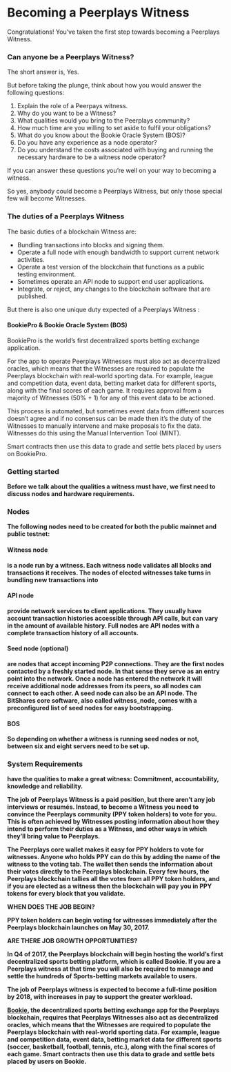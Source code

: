 # Becoming a Peerplays Witness

Congratulations! You’ve taken the first step towards becoming a Peerplays Witness.

### **Can anyone be a Peerplays Witness?**

The short answer is, Yes.

But before taking the plunge, think about how you would answer the following questions:

1. Explain the role of a Peerpays witness. 
2. Why do you want to be a Witness?
3. What qualities would you bring to the Peerplays community?
4. How much time are you willing to set aside to fulfil your obligations?
5. What do you know about the Bookie Oracle System \(BOS\)?
6. Do you have any experience as a node operator?
7. Do you understand the costs associated with buying and running the necessary hardware to be a witness node operator?

If you can answer these questions you’re well on your way to becoming a witness.

So yes, anybody could become a Peerplays Witness, but only those special few will become Witnesses.

### **The duties of a Peerplays Witness**

The basic duties of a blockchain Witness are:

* Bundling transactions into blocks and signing them.
* Operate a full node with enough bandwidth to support current network activities. 
* Operate a test version of the blockchain that functions as a public testing environment.
* Sometimes operate an API node to support end user applications.
* Integrate, or reject, any changes to the blockchain software that are published. 

But there is also one unique duty expected of a Peerplays Witness :

#### BookiePro & Bookie Oracle System \(BOS\)

BookiePro is the world’s first decentralized sports betting exchange application. 

For the app to operate Peerplays Witnesses must also act as decentralized oracles, which means that the Witnesses are required to populate the Peerplays blockchain with real-world sporting data. For example, league and competition data, event data, betting market data for different sports, along with the final scores of each game. It requires approval from a majority of Witnesses \(50% + 1\) for any of this event data to be actioned. 

This process is automated, but sometimes event data from different sources doesn’t agree and if no consensus can be made then it’s the duty of the Witnesses to manually intervene and make proposals to fix the data. Witnesses do this using the Manual Intervention Tool \(MINT\).

Smart contracts then use this data to grade and settle bets placed by users on BookiePro.

### **Getting started**

**Before we talk about the qualities a witness must have, we first need to discuss nodes and hardware requirements.**  


### **Nodes**

**The following nodes need to be created for both the public mainnet and public testnet:**  


#### **Witness node** 

**is a node run by a witness. Each witness node validates all blocks and transactions it receives. The nodes of elected witnesses take turns in bundling new transactions into** 

#### **API node** 

**provide network services to client applications. They usually have account transaction histories accessible through API calls, but can vary in the amount of available history. Full nodes are API nodes with a complete transaction history of all accounts.**

#### **Seed node \(optional\)**

 **are nodes that accept incoming P2P connections. They are the first nodes contacted by a freshly started node. In that sense they serve as an entry point into the network. Once a node has entered the network it will receive additional node addresses from its peers, so all nodes can connect to each other. A seed node can also be an API node. The BitShares core software, also called witness\_node, comes with a preconfigured list of seed nodes for easy bootstrapping.**

#### **BOS** 

**So depending on whether a witness is running seed nodes or not, between six and eight servers need to be set up.**

### **System Requirements**

**have the qualities to make a great witness: Commitment, accountability, knowledge and reliability.**  


**The job of Peerplays Witness is a paid position, but there aren’t any job interviews or resumés. Instead, to become a Witness you need to convince the Peerplays community \(PPY token holders\) to vote for you. This is often achieved by Witnesses posting information about how they intend to perform their duties as a Witness, and other ways in which they’ll bring value to Peerplays.**

**The Peerplays core wallet makes it easy for PPY holders to vote for witnesses. Anyone who holds PPY can do this by adding the name of the witness to the voting tab. The wallet then sends the information about their votes directly to the Peerplays blockchain. Every few hours, the Peerplays blockchain tallies all the votes from all PPY token holders, and if you are elected as a witness then the blockchain will pay you in PPY tokens for every block that you validate.**

**WHEN DOES THE JOB BEGIN?**

**PPY token holders can begin voting for witnesses immediately after the Peerplays blockchain launches on May 30, 2017.**

**ARE THERE JOB GROWTH OPPORTUNITIES?**

**In Q4 of 2017, the Peerplays blockchain will begin hosting the world’s first decentralized sports betting platform, which is called Bookie. If you are a Peerplays witness at that time you will also be required to manage and settle the hundreds of Sports-betting markets available to users.**

**The job of Peerplays witness is expected to become a full-time position by 2018, with increases in pay to support the greater workload.**  


[**Bookie**](http://bookie.exchange/)**, the decentralized sports betting exchange app for the Peerplays blockchain, requires that Peerplays Witnesses also act as decentralized oracles, which means that the Witnesses are required to populate the Peerplays blockchain with real-world sporting data. For example, league and competition data, event data, betting market data for different sports \(soccer, basketball, football, tennis, etc.\), along with the final scores of each game. Smart contracts then use this data to grade and settle bets placed by users on Bookie.**  



